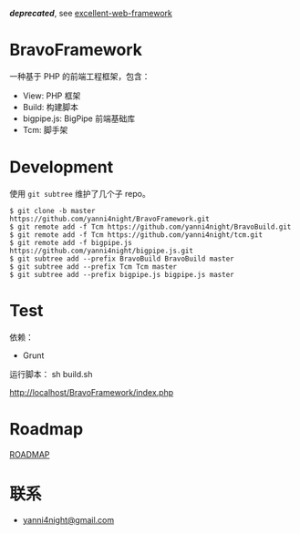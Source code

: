 ___deprecated___, see [excellent-web-framework](https://github.com/yanni4night/excellent-web-framework)

# BravoFramework

一种基于 PHP 的前端工程框架，包含：

 - View: PHP 框架
 - Build: 构建脚本
 - bigpipe.js: BigPipe 前端基础库
 - Tcm: 脚手架

# Development

使用 `git subtree` 维护了几个子 repo。

```
$ git clone -b master https://github.com/yanni4night/BravoFramework.git
$ git remote add -f Tcm https://github.com/yanni4night/BravoBuild.git
$ git remote add -f Tcm https://github.com/yanni4night/tcm.git
$ git remote add -f bigpipe.js https://github.com/yanni4night/bigpipe.js.git
$ git subtree add --prefix BravoBuild BravoBuild master
$ git subtree add --prefix Tcm Tcm master
$ git subtree add --prefix bigpipe.js bigpipe.js master
```

# Test

依赖：
 - Grunt

运行脚本：
    sh build.sh

<http://localhost/BravoFramework/index.php>

# Roadmap

[ROADMAP](ROADMAP.md)

# 联系

 - <yanni4night@gmail.com>

